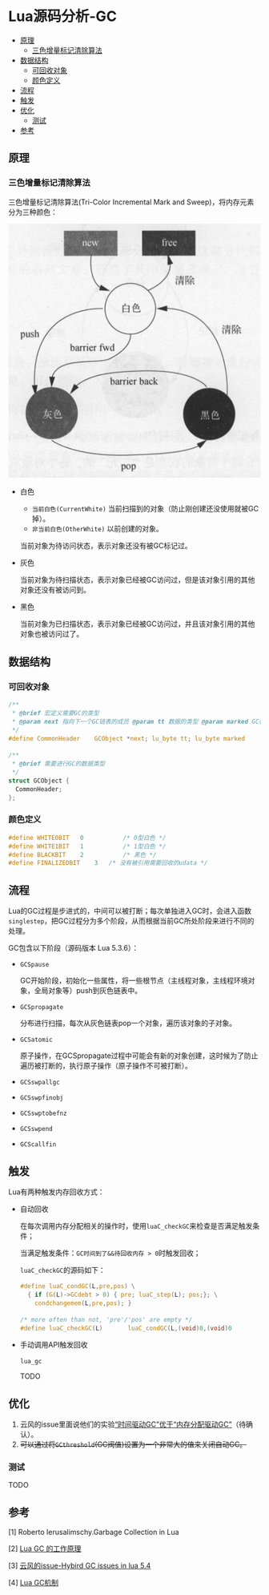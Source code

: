 # Lua源码分析-GC


<!-- vim-markdown-toc GFM -->

* [原理](#原理)
    - [三色增量标记清除算法](#三色增量标记清除算法)
* [数据结构](#数据结构)
    - [可回收对象](#可回收对象)
    - [颜色定义](#颜色定义)
* [流程](#流程)
* [触发](#触发)
* [优化](#优化)
    - [测试](#测试)
* [参考](#参考)

<!-- vim-markdown-toc -->



## 原理

### 三色增量标记清除算法

三色增量标记清除算法(Tri-Color Incremental Mark and Sweep)，将内存元素分为三种颜色：

![tri_color_inc_mark_and_sweep](res/tri_color_inc_mark_and_sweep.png)

- 白色

  - `当前白色(CurrentWhite)` 当前扫描到的对象（防止刚创建还没使用就被GC掉）。
  - `非当前白色(OtherWhite)` 以前创建的对象。

  当前对象为待访问状态，表示对象还没有被GC标记过。

- 灰色

  当前对象为待扫描状态，表示对象已经被GC访问过，但是该对象引用的其他对象还没有被访问到。

- 黑色

  当前对象为已扫描状态，表示对象已经被GC访问过，并且该对象引用的其他对象也被访问过了。



## 数据结构

### 可回收对象

```c
/**
 * @brief 宏定义需要GC的类型
 * @param next 指向下一个GC链表的成员 @param tt 数据的类型 @param marked GC标记颜色
 */
#define CommonHeader	GCObject *next; lu_byte tt; lu_byte marked

/**
 * @brief 需要进行GC的数据类型 
 */
struct GCObject {
  CommonHeader;
};
```

### 颜色定义

```c
#define WHITE0BIT	0  			/* 0型白色 */
#define WHITE1BIT	1  			/* 1型白色 */
#define BLACKBIT	2  			/* 黑色 */
#define FINALIZEDBIT	3  	/* 没有被引用需要回收的udata */
```



## 流程

Lua的GC过程是步进式的，中间可以被打断；每次单独进入GC时，会进入函数`singlestep`，把GC过程分为多个阶段，从而根据当前GC所处阶段来进行不同的处理。

GC包含以下阶段（源码版本 Lua 5.3.6）：

- `GCSpause`

  GC开始阶段，初始化一些属性，将一些根节点（主线程对象，主线程环境对象，全局对象等）push到灰色链表中。

- `GCSpropagate`

  分布进行扫描，每次从灰色链表pop一个对象，遍历该对象的子对象。

- `GCSatomic`

  原子操作，在GCSpropagate过程中可能会有新的对象创建，这时候为了防止遍历被打断的，执行原子操作（原子操作不可被打断）。

- `GCSswpallgc`

- `GCSswpfinobj`

- `GCSswptobefnz`

- `GCSswpend`

- `GCScallfin`



## 触发

Lua有两种触发内存回收方式：

- 自动回收

  在每次调用内存分配相关的操作时，使用`luaC_checkGC`来检查是否满足触发条件；

  当满足触发条件：`GC时间到了&&待回收内存 > 0`时触发回收；

  `luaC_checkGC`的源码如下：

  ```c
  #define luaC_condGC(L,pre,pos) \
  	{ if (G(L)->GCdebt > 0) { pre; luaC_step(L); pos;}; \
  	  condchangemem(L,pre,pos); }
  
  /* more often than not, 'pre'/'pos' are empty */
  #define luaC_checkGC(L)		luaC_condGC(L,(void)0,(void)0
  ```

- 手动调用API触发回收

  `lua_gc`

  TODO



## 优化

1. 云风的issue里面说他们的实验[“时间驱动GC”优于“内存分配驱动GC”](http://lua-users.org/lists/lua-l/2020-12/msg00175.html)（待确认）。
2. ~~可以通过将`GCthreshold`(GC阀值)设置为一个非常大的值来关闭自动GC。~~

### 测试

TODO



## 参考

[1] Roberto Ierusalimschy.Garbage Collection in Lua

[2] [Lua GC 的工作原理](https://blog.codingnow.com/2018/10/lua_gc.html)

[3] [云风的issue-Hybird GC issues in lua 5.4](http://lua-users.org/lists/lua-l/2020-12/msg00175.html)

[4] [Lua GC机制](https://www.cnblogs.com/gangtie/p/12724295.html)

